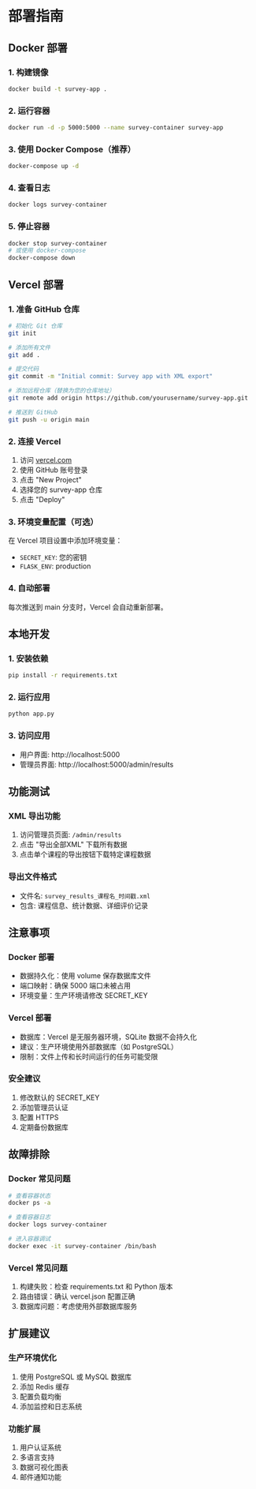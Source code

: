 # 部署指南

## Docker 部署

### 1. 构建镜像
```bash
docker build -t survey-app .
```

### 2. 运行容器
```bash
docker run -d -p 5000:5000 --name survey-container survey-app
```

### 3. 使用 Docker Compose（推荐）
```bash
docker-compose up -d
```

### 4. 查看日志
```bash
docker logs survey-container
```

### 5. 停止容器
```bash
docker stop survey-container
# 或使用 docker-compose
docker-compose down
```

## Vercel 部署

### 1. 准备 GitHub 仓库
```bash
# 初始化 Git 仓库
git init

# 添加所有文件
git add .

# 提交代码
git commit -m "Initial commit: Survey app with XML export"

# 添加远程仓库（替换为您的仓库地址）
git remote add origin https://github.com/yourusername/survey-app.git

# 推送到 GitHub
git push -u origin main
```

### 2. 连接 Vercel
1. 访问 [vercel.com](https://vercel.com)
2. 使用 GitHub 账号登录
3. 点击 "New Project"
4. 选择您的 survey-app 仓库
5. 点击 "Deploy"

### 3. 环境变量配置（可选）
在 Vercel 项目设置中添加环境变量：
- `SECRET_KEY`: 您的密钥
- `FLASK_ENV`: production

### 4. 自动部署
每次推送到 main 分支时，Vercel 会自动重新部署。

## 本地开发

### 1. 安装依赖
```bash
pip install -r requirements.txt
```

### 2. 运行应用
```bash
python app.py
```

### 3. 访问应用
- 用户界面: http://localhost:5000
- 管理员界面: http://localhost:5000/admin/results

## 功能测试

### XML 导出功能
1. 访问管理员页面: `/admin/results`
2. 点击 "导出全部XML" 下载所有数据
3. 点击单个课程的导出按钮下载特定课程数据

### 导出文件格式
- 文件名: `survey_results_课程名_时间戳.xml`
- 包含: 课程信息、统计数据、详细评价记录

## 注意事项

### Docker 部署
- 数据持久化：使用 volume 保存数据库文件
- 端口映射：确保 5000 端口未被占用
- 环境变量：生产环境请修改 SECRET_KEY

### Vercel 部署
- 数据库：Vercel 是无服务器环境，SQLite 数据不会持久化
- 建议：生产环境使用外部数据库（如 PostgreSQL）
- 限制：文件上传和长时间运行的任务可能受限

### 安全建议
1. 修改默认的 SECRET_KEY
2. 添加管理员认证
3. 配置 HTTPS
4. 定期备份数据库

## 故障排除

### Docker 常见问题
```bash
# 查看容器状态
docker ps -a

# 查看容器日志
docker logs survey-container

# 进入容器调试
docker exec -it survey-container /bin/bash
```

### Vercel 常见问题
1. 构建失败：检查 requirements.txt 和 Python 版本
2. 路由错误：确认 vercel.json 配置正确
3. 数据库问题：考虑使用外部数据库服务

## 扩展建议

### 生产环境优化
1. 使用 PostgreSQL 或 MySQL 数据库
2. 添加 Redis 缓存
3. 配置负载均衡
4. 添加监控和日志系统

### 功能扩展
1. 用户认证系统
2. 多语言支持
3. 数据可视化图表
4. 邮件通知功能
